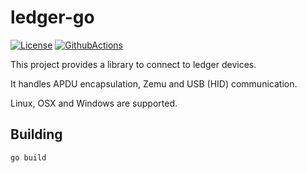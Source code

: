 # ledger-go

[![License](https://img.shields.io/badge/License-Apache%202.0-blue.svg)](https://opensource.org/licenses/Apache-2.0)
[![GithubActions](https://github.com/zondax/ledger-go/actions/workflows/main.yml/badge.svg)](https://github.com/Zondax/ledger-go/blob/main/.github/workflows/main.yml)

This project provides a library to connect to ledger devices.

It handles APDU encapsulation, Zemu and USB (HID) communication.

Linux, OSX and Windows are supported.

## Building

```bash
go build
```
